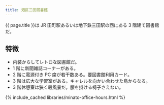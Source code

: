 ```yaml
---
title: 港区三田図書館
---
```


{{ page.title }}は JR 田町駅あるいは地下鉄三田駅の西にある 3 階建て図書館だ。

## 特徴

* 内装からしてレトロな図書館だ。
* 1 階に新聞雑誌コーナーがある。
* 2 階に電源付き PC 席が若干数ある。要図書館利用カード。
* 3 階は広大な学習室がある。キャレルを向かい合わせた島からなる。
* 3 階休憩室は狭く殺風景だ。腰を掛ける椅子さえない。

{% include_cached libraries/minato-office-hours.html %}

